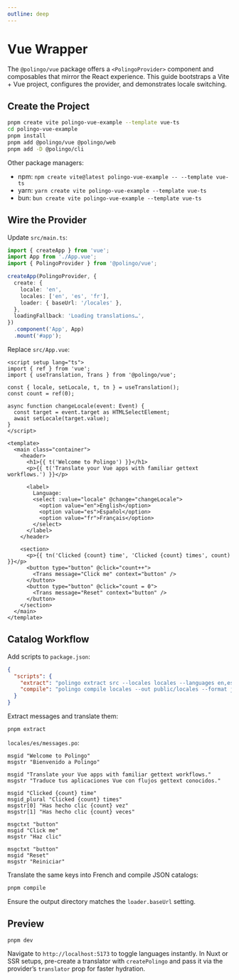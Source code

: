 ```yaml
---
outline: deep
---
```


# Vue Wrapper

The `@polingo/vue` package offers a `<PolingoProvider>` component and composables that mirror the React experience. This guide bootstraps a Vite + Vue project, configures the provider, and demonstrates locale switching.

## Create the Project

```bash
pnpm create vite polingo-vue-example --template vue-ts
cd polingo-vue-example
pnpm install
pnpm add @polingo/vue @polingo/web
pnpm add -D @polingo/cli
```

Other package managers:

- npm: `npm create vite@latest polingo-vue-example -- --template vue-ts`
- yarn: `yarn create vite polingo-vue-example --template vue-ts`
- bun: `bun create vite polingo-vue-example --template vue-ts`

## Wire the Provider

Update `src/main.ts`:

```ts
import { createApp } from 'vue';
import App from './App.vue';
import { PolingoProvider } from '@polingo/vue';

createApp(PolingoProvider, {
  create: {
    locale: 'en',
    locales: ['en', 'es', 'fr'],
    loader: { baseUrl: '/locales' },
  },
  loadingFallback: 'Loading translations…',
})
  .component('App', App)
  .mount('#app');
```

Replace `src/App.vue`:

```vue
<script setup lang="ts">
import { ref } from 'vue';
import { useTranslation, Trans } from '@polingo/vue';

const { locale, setLocale, t, tn } = useTranslation();
const count = ref(0);

async function changeLocale(event: Event) {
  const target = event.target as HTMLSelectElement;
  await setLocale(target.value);
}
</script>

<template>
  <main class="container">
    <header>
      <h1>{{ t('Welcome to Polingo') }}</h1>
      <p>{{ t('Translate your Vue apps with familiar gettext workflows.') }}</p>

      <label>
        Language:
        <select :value="locale" @change="changeLocale">
          <option value="en">English</option>
          <option value="es">Español</option>
          <option value="fr">Français</option>
        </select>
      </label>
    </header>

    <section>
      <p>{{ tn('Clicked {count} time', 'Clicked {count} times', count) }}</p>
      <button type="button" @click="count++">
        <Trans message="Click me" context="button" />
      </button>
      <button type="button" @click="count = 0">
        <Trans message="Reset" context="button" />
      </button>
    </section>
  </main>
</template>
```

## Catalog Workflow

Add scripts to `package.json`:

```json
{
  "scripts": {
    "extract": "polingo extract src --locales locales --languages en,es,fr --default-locale en",
    "compile": "polingo compile locales --out public/locales --format json --pretty"
  }
}
```

Extract messages and translate them:

```bash
pnpm extract
```

`locales/es/messages.po`:

```po
msgid "Welcome to Polingo"
msgstr "Bienvenido a Polingo"

msgid "Translate your Vue apps with familiar gettext workflows."
msgstr "Traduce tus aplicaciones Vue con flujos gettext conocidos."

msgid "Clicked {count} time"
msgid_plural "Clicked {count} times"
msgstr[0] "Has hecho clic {count} vez"
msgstr[1] "Has hecho clic {count} veces"

msgctxt "button"
msgid "Click me"
msgstr "Haz clic"

msgctxt "button"
msgid "Reset"
msgstr "Reiniciar"
```

Translate the same keys into French and compile JSON catalogs:

```bash
pnpm compile
```

Ensure the output directory matches the `loader.baseUrl` setting.

## Preview

```bash
pnpm dev
```

Navigate to `http://localhost:5173` to toggle languages instantly. In Nuxt or SSR setups, pre-create a translator with `createPolingo` and pass it via the provider’s `translator` prop for faster hydration.
